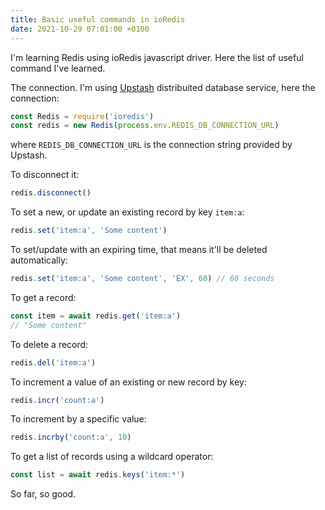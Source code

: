 ```yaml
---
title: Basic useful commands in ioRedis
date: 2021-10-29 07:01:00 +0100
---
```




I'm learning Redis using ioRedis javascript driver. Here the list of useful command I've learned.

The connection. I'm using [Upstash](https://upstash.com/) distribuited database service, here the connection:

```js
const Redis = require('ioredis')
const redis = new Redis(process.env.REDIS_DB_CONNECTION_URL)
```

where `REDIS_DB_CONNECTION_URL` is the connection string provided by Upstash.

To disconnect it:

```js
redis.disconnect()
```

To set a new, or update an existing record by key `item:a`:

```js
redis.set('item:a', 'Some content')
```

To set/update with an expiring time, that means it'll be deleted automatically:

```js
redis.set('item:a', 'Some content', 'EX', 60) // 60 seconds
```

To get a record:

```js
const item = await redis.get('item:a')
// "Some content"
```

To delete a record:

```js
redis.del('item:a')
```

To increment a value of an existing or new record by key:

```js
redis.incr('count:a')
```

To increment by a specific value:

```js
redis.incrby('count:a', 10)
```

To get a list of records using a wildcard operator:

```js
const list = await redis.keys('item:*')
```

So far, so good.